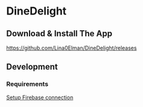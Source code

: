 # DineDelight

## Download & Install The App

https://github.com/Lina0Elman/DineDelight/releases

## Development

### Requirements

[Setup Firebase connection](docs/SetupFirebaseConnection.md)
